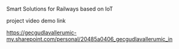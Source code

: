 Smart Solutions for Railways based on IoT




project video demo link

[   https://gecgudlavallerumic-my.sharepoint.com/personal/20485a0406_gecgudlavallerumic_in
](https://gecgudlavallerumic-my.sharepoint.com/personal/20485a0406_gecgudlavallerumic_in/_layouts/15/stream.aspx?id=%2Fpersonal%2F20485a0406%5Fgecgudlavallerumic%5Fin%2FDocuments%2FIOT%20project%20video%2Emp4&ct=1667055969256&or=OWA-NT&cid=a9aceb00-99d0-b16f-3147-7d725655d64a&ga=1)
